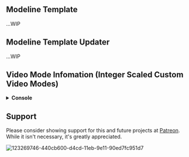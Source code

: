
## Modeline Template

...WIP


## Modeline Template Updater

...WIP


## Video Mode Infomation (Integer Scaled Custom Video Modes)

<details>

<summary><b>Console</b></summary>

## <summary1><b> Sega Mega Drive / Sega Genesis</b></summary1>

 - <summary><b> Hardware Information</b></summary>

|Pixel Clock|Framerate|Resolution (Visible)|Pixel Aspect Ratio|Display Aspect Ratio|
|--|--|--|--|--|
**fill** | **fill** | **fill**| **fill** | **fill**
**fill** | **fill** | **fill**| **fill** | **fill**

 - <summary><b> NTSC Video Modes (VRR Capable Display)</b></summary>

|Primary Modelines (320x224)|Core|Resolution (Visible)|Resolution (Scaled)|Integer (Scaled)|Resolution (Vert.)|Resolution (Hor.)|
|--|--|--|--|--|--|--|
**`fill`** | [**genesis**] | **320x224**| **1280x896** | **4x** | **896p** | **1280 (4x)**
**`fill`** | [**genesis**] | **320x224**| **1600x1120** | **5x** | **1120p** | **1600 (5x)**
**`fill`** | [**genesis**] | **320x224**| **1920x1344** | **6x** | **1344p** | **1920 (6x)**

## <summary1><b> Super Famicom / Super Nintendo</b></summary1>

 - <summary><b> Hardware Information</b></summary>

|Pixel Clock|Framerate|Resolution (Visible)|Pixel Aspect Ratio|Display Aspect Ratio|
|--|--|--|--|--|
**5.37MHz** | **60.098813897441 Hz NTSC** | **256x224 / 256x240**| **8:7** | **64:49**
**10.47MHz** | **60.098813897441 Hz NTSC** | **512x224 / 512x240**| **16:7** | **128:105**

 - <summary><b> NTSC Video Modes (VRR Capable Display)</b></summary>

|Primary Modelines (256x224)|Core|Resolution (Visible)|Resolution (Scaled)|Integer (Scaled)|Resolution (Vert.)|Resolution (Hor.)|
|--|--|--|--|--|--|--|
**`video_mode=1280,48,32,80,896,3,10,13,79661`** | [**snes**] | **256x224**| **1280x896** | **4x** | **896p** | **1280 (5x)** 
**`video_mode=1536,48,32,80,1120,3,10,19,117228`** | [**snes**] | **256x224**| **1536x1120** | **5x** | **1120p** | **1536 (6x)** 
**`video_mode=1792,48,32,80,1344,3,4,32,161977`** | [**snes**] | **256x224**| **1792x1344** | **6x** | **1344p** | **1792 (7x)**

|Primary Modelines (256x240)|Core|Resolution (Visible)|Resolution (Scaled)|Integer (Scaled)|Resolution (Vert.)|Resolution (Hor.)| 
|--|--|--|--|--|--|--|
**`video_mode=1280,48,32,80,960,3,4,21,85363`** | [**snes**] | **256x240**| **1280x960** | **4x** | **960p** | **1280 (5x)** 
**`video_mode=1536,48,32,80,1200,3,10,22,125674`** | [**snes**] | **256x240**| **1536x1200** | **5x** | **1200p** | **1536 (6x)** 
**`video_mode=1792,48,32,80,1440,3,10,28,173455`** | [**snes**] | **256x240**| **1792x1440** | **6x** | **1440p** | **1792 (7x)** 

 - <summary><b> NTSC Video Modes (Compatibilty Mode)</b></summary>

|Alternate Modelines (256x224)|Core|Resolution (Visible)|Resolution (Scaled)|Integer (Scaled)|Resolution (Vert.)|Resolution (Hor.)|
|--|--|--|--|--|--|--|
**`video_mode=1920,48,32,80,896,3,10,13,115066`** | [**snes**] | **256x224**| **1920x896** | **4x** | **896p** | **1920** 
**`video_mode=1920,48,32,80,1120,3,10,19,143770`** | [**snes**] | **256x224**| **1920x1120** | **5x** | **1120p** | **1920** 
**`video_mode=1920,48,32,80,1344,3,10,26,172598`** | [**snes**] | **256x224**| **1920x1344** | **6x** | **1344p** | **1920**

|Alternate Modelines (256x240)|Core|Resolution (Visible)|Resolution (Scaled)|Integer (Scaled)|Resolution (Vert.)|Resolution (Hor.)|
|--|--|--|--|--|--|--|
**`video_mode=1920,48,32,80,960,3,10,15,123302`** | [**snes**] | **256x240**| **1280x960** | **4x** | **960p** | **1920** 
**`video_mode=1920,48,32,80,1200,3,6,26,154128`** | [**snes**] | **256x240**| **1536x1200** | **5x** | **1200p** | **1920** 
**`video_mode=1920,48,32,80,1440,3,4,34,184829`** | [**snes**] | **256x240**| **1792x1440** | **6x** | **1440p** | **1920** 

 - <summary><b> NTSC Video Modes (5:4 Display)</b></summary>

|5:4 Display Modelines (256x224)|Core|Resolution (Visible)|Resolution (Scaled)|Integer (Scaled)|Resolution (Vert.)|Resolution (Hor.)|
|--|--|--|--|--|--|--|
**`video_mode=1280,48,32,80,1008,3,10,16,89597`** | [**snes**] | **256x224**| **1280x1008** | **4.5x** | **1008p** | **1280 (5x)** 

|5:4 Display Modelines (256x240)|Core|Resolution (Visible)|Resolution (Scaled)|Integer (Scaled)|Resolution (Vert.)|Resolution (Hor.)| 
|--|--|--|--|--|--|--|
**`video_mode=1280,48,32,80,1020,3,10,17,90720`** | [**snes**] | **256x240**| **1280x1020** | **4.5x** | **1020p** | **1280 (5x)** 

</details>


## Support

Please consider showing support for this and future projects at [Patreon](https://www.patreon.com/atrac17). While it isn't necessary, it's greatly appreciated.

![123269746-440cb600-d4cd-11eb-9e11-90ed7fc951d7](https://user-images.githubusercontent.com/32810066/123511968-b529a600-d652-11eb-9cd5-ca45d16e81a5.png)
